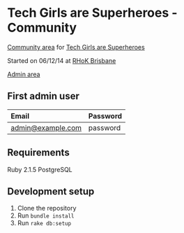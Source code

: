 # Tech Girls are Superheroes - Community

[Community area](http://community.techgirlsaresuperheroes.org/) for [Tech Girls are Superheroes](http://www.techgirlsaresuperheroes.org/)

Started on 06/12/14 at [RHoK Brisbane](http://rhokbrisbane.org/)

[Admin area](http://lvh.me:3000/admin)

## First admin user

| Email                   | Password   |
| :---------------------- | :--------- |
| admin@example.com       | password   |

## Requirements

Ruby 2.1.5
PostgreSQL

## Development setup

1. Clone the repository
2. Run `bundle install`
3. Run `rake db:setup`
